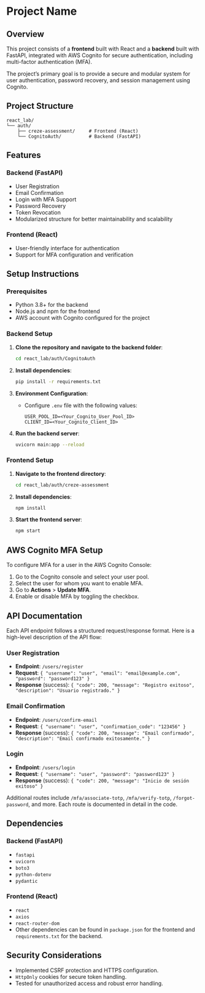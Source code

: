 
# Project Name

## Overview

This project consists of a **frontend** built with React and a **backend** built with FastAPI, integrated with AWS Cognito for secure authentication, including multi-factor authentication (MFA). 

The project’s primary goal is to provide a secure and modular system for user authentication, password recovery, and session management using Cognito.

## Project Structure

```
react_lab/
└── auth/
    ├── creze-assessment/     # Frontend (React)
    └── CognitoAuth/          # Backend (FastAPI)
```

## Features

### Backend (FastAPI)
- User Registration
- Email Confirmation
- Login with MFA Support
- Password Recovery
- Token Revocation
- Modularized structure for better maintainability and scalability

### Frontend (React)
- User-friendly interface for authentication
- Support for MFA configuration and verification

## Setup Instructions

### Prerequisites
- Python 3.8+ for the backend
- Node.js and npm for the frontend
- AWS account with Cognito configured for the project

### Backend Setup

1. **Clone the repository and navigate to the backend folder**:
   ```bash
   cd react_lab/auth/CognitoAuth
   ```

2. **Install dependencies**:
   ```bash
   pip install -r requirements.txt
   ```

3. **Environment Configuration**:
   - Configure `.env` file with the following values:
     ```plaintext
     USER_POOL_ID=<Your_Cognito_User_Pool_ID>
     CLIENT_ID=<Your_Cognito_Client_ID>
     ```

4. **Run the backend server**:
   ```bash
   uvicorn main:app --reload
   ```

### Frontend Setup

1. **Navigate to the frontend directory**:
   ```bash
   cd react_lab/auth/creze-assessment
   ```

2. **Install dependencies**:
   ```bash
   npm install
   ```

3. **Start the frontend server**:
   ```bash
   npm start
   ```

## AWS Cognito MFA Setup

To configure MFA for a user in the AWS Cognito Console:
1. Go to the Cognito console and select your user pool.
2. Select the user for whom you want to enable MFA.
3. Go to **Actions** > **Update MFA**.
4. Enable or disable MFA by toggling the checkbox.

## API Documentation

Each API endpoint follows a structured request/response format. Here is a high-level description of the API flow:

### User Registration
- **Endpoint**: `/users/register`
- **Request**: `{ "username": "user", "email": "email@example.com", "password": "password123" }`
- **Response** (success): `{ "code": 200, "message": "Registro exitoso", "description": "Usuario registrado." }`

### Email Confirmation
- **Endpoint**: `/users/confirm-email`
- **Request**: `{ "username": "user", "confirmation_code": "123456" }`
- **Response** (success): `{ "code": 200, "message": "Email confirmado", "description": "Email confirmado exitosamente." }`

### Login
- **Endpoint**: `/users/login`
- **Request**: `{ "username": "user", "password": "password123" }`
- **Response** (success): `{ "code": 200, "message": "Inicio de sesión exitoso" }`

Additional routes include `/mfa/associate-totp`, `/mfa/verify-totp`, `/forgot-password`, and more. Each route is documented in detail in the code.

## Dependencies

### Backend (FastAPI)
- `fastapi`
- `uvicorn`
- `boto3`
- `python-dotenv`
- `pydantic`

### Frontend (React)
- `react`
- `axios`
- `react-router-dom`
- Other dependencies can be found in `package.json` for the frontend and `requirements.txt` for the backend.

## Security Considerations

- Implemented CSRF protection and HTTPS configuration.
- `HttpOnly` cookies for secure token handling.
- Tested for unauthorized access and robust error handling.
